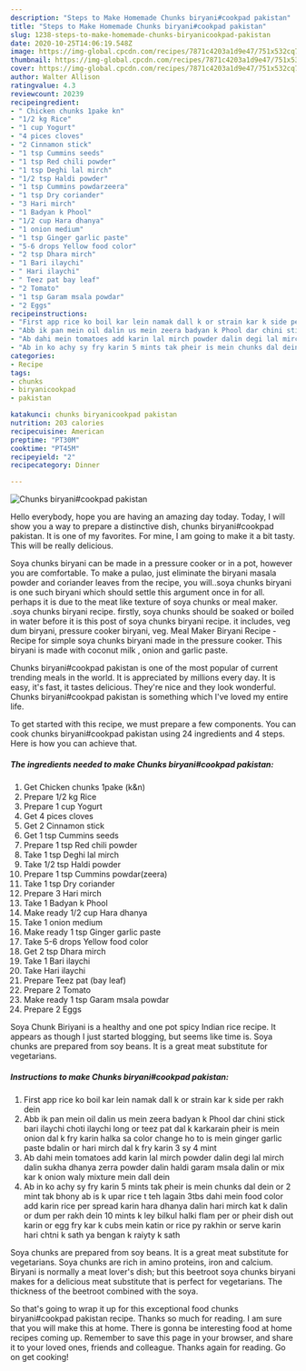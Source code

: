```yaml
---
description: "Steps to Make Homemade Chunks biryani#cookpad pakistan"
title: "Steps to Make Homemade Chunks biryani#cookpad pakistan"
slug: 1238-steps-to-make-homemade-chunks-biryanicookpad-pakistan
date: 2020-10-25T14:06:19.548Z
image: https://img-global.cpcdn.com/recipes/7871c4203a1d9e47/751x532cq70/chunks-biryanicookpad-pakistan-recipe-main-photo.jpg
thumbnail: https://img-global.cpcdn.com/recipes/7871c4203a1d9e47/751x532cq70/chunks-biryanicookpad-pakistan-recipe-main-photo.jpg
cover: https://img-global.cpcdn.com/recipes/7871c4203a1d9e47/751x532cq70/chunks-biryanicookpad-pakistan-recipe-main-photo.jpg
author: Walter Allison
ratingvalue: 4.3
reviewcount: 20239
recipeingredient:
- " Chicken chunks 1pake kn"
- "1/2 kg Rice"
- "1 cup Yogurt"
- "4 pices cloves"
- "2 Cinnamon stick"
- "1 tsp Cummins seeds"
- "1 tsp Red chili powder"
- "1 tsp Deghi lal mirch"
- "1/2 tsp Haldi powder"
- "1 tsp Cummins powdarzeera"
- "1 tsp Dry coriander"
- "3 Hari mirch"
- "1 Badyan k Phool"
- "1/2 cup Hara dhanya"
- "1 onion medium"
- "1 tsp Ginger garlic paste"
- "5-6 drops Yellow food color"
- "2 tsp Dhara mirch"
- "1 Bari ilaychi"
- " Hari ilaychi"
- " Teez pat bay leaf"
- "2 Tomato"
- "1 tsp Garam msala powdar"
- "2 Eggs"
recipeinstructions:
- "First app rice ko boil kar lein namak dall k or strain kar k side per rakh dein"
- "Abb ik pan mein oil dalin us mein zeera badyan k Phool dar chini stick bari ilaychi choti ilaychi long or teez pat dal k karkarain pheir is mein onion dal k fry karin halka sa color change ho to is mein ginger garlic paste bdalin or hari mirch dal k fry karin 3 sy 4 mint"
- "Ab dahi mein tomatoes add karin lal mirch powder dalin degi lal mirch dalin sukha dhanya zerra powder dalin haldi garam msala dalin or mix kar k onion waly mixture mein dall dein"
- "Ab in ko achy sy fry karin 5 mints tak pheir is mein chunks dal dein or 2 mint tak bhony ab is k upar rice t teh lagain 3tbs dahi mein food color add karin rice per spread karin hara dhanya dalin hari mirch kat k dalin or dum per rakh dein 10 mints k ley bilkul halki flam per or pheir dish out karin or egg fry kar k cubs mein katin or rice py rakhin or serve karin hari chtni k sath ya bengan k raiyty k sath"
categories:
- Recipe
tags:
- chunks
- biryanicookpad
- pakistan

katakunci: chunks biryanicookpad pakistan 
nutrition: 203 calories
recipecuisine: American
preptime: "PT30M"
cooktime: "PT45M"
recipeyield: "2"
recipecategory: Dinner

---
```



![Chunks biryani#cookpad pakistan](https://img-global.cpcdn.com/recipes/7871c4203a1d9e47/751x532cq70/chunks-biryanicookpad-pakistan-recipe-main-photo.jpg)

Hello everybody, hope you are having an amazing day today. Today, I will show you a way to prepare a distinctive dish, chunks biryani#cookpad pakistan. It is one of my favorites. For mine, I am going to make it a bit tasty. This will be really delicious.

Soya chunks biryani can be made in a pressure cooker or in a pot, however you are comfortable. To make a pulao, just eliminate the biryani masala powder and coriander leaves from the recipe, you will..soya chunks biryani is one such biryani which should settle this argument once in for all. perhaps it is due to the meat like texture of soya chunks or meal maker. .soya chunks biryani recipe. firstly, soya chunks should be soaked or boiled in water before it is this post of soya chunks biryani recipe. it includes, veg dum biryani, pressure cooker biryani, veg. Meal Maker Biryani Recipe - Recipe for simple soya chunks biryani made in the pressure cooker. This biryani is made with coconut milk , onion and garlic paste.

Chunks biryani#cookpad pakistan is one of the most popular of current trending meals in the world. It is appreciated by millions every day. It is easy, it's fast, it tastes delicious. They're nice and they look wonderful. Chunks biryani#cookpad pakistan is something which I've loved my entire life.


To get started with this recipe, we must prepare a few components. You can cook chunks biryani#cookpad pakistan using 24 ingredients and 4 steps. Here is how you can achieve that.

<!--inarticleads1-->

##### The ingredients needed to make Chunks biryani#cookpad pakistan:

1. Get  Chicken chunks 1pake (k&amp;n)
1. Prepare 1/2 kg Rice
1. Prepare 1 cup Yogurt
1. Get 4 pices cloves
1. Get 2 Cinnamon stick
1. Get 1 tsp Cummins seeds
1. Prepare 1 tsp Red chili powder
1. Take 1 tsp Deghi lal mirch
1. Take 1/2 tsp Haldi powder
1. Prepare 1 tsp Cummins powdar(zeera)
1. Take 1 tsp Dry coriander
1. Prepare 3 Hari mirch
1. Take 1 Badyan k Phool
1. Make ready 1/2 cup Hara dhanya
1. Take 1 onion medium
1. Make ready 1 tsp Ginger garlic paste
1. Take 5-6 drops Yellow food color
1. Get 2 tsp Dhara mirch
1. Take 1 Bari ilaychi
1. Take  Hari ilaychi
1. Prepare  Teez pat (bay leaf)
1. Prepare 2 Tomato
1. Make ready 1 tsp Garam msala powdar
1. Prepare 2 Eggs


Soya Chunk Biriyani is a healthy and one pot spicy Indian rice recipe. It appears as though I just started blogging, but seems like time is. Soya chunks are prepared from soy beans. It is a great meat substitute for vegetarians. 

<!--inarticleads2-->

##### Instructions to make Chunks biryani#cookpad pakistan:

1. First app rice ko boil kar lein namak dall k or strain kar k side per rakh dein
1. Abb ik pan mein oil dalin us mein zeera badyan k Phool dar chini stick bari ilaychi choti ilaychi long or teez pat dal k karkarain pheir is mein onion dal k fry karin halka sa color change ho to is mein ginger garlic paste bdalin or hari mirch dal k fry karin 3 sy 4 mint
1. Ab dahi mein tomatoes add karin lal mirch powder dalin degi lal mirch dalin sukha dhanya zerra powder dalin haldi garam msala dalin or mix kar k onion waly mixture mein dall dein
1. Ab in ko achy sy fry karin 5 mints tak pheir is mein chunks dal dein or 2 mint tak bhony ab is k upar rice t teh lagain 3tbs dahi mein food color add karin rice per spread karin hara dhanya dalin hari mirch kat k dalin or dum per rakh dein 10 mints k ley bilkul halki flam per or pheir dish out karin or egg fry kar k cubs mein katin or rice py rakhin or serve karin hari chtni k sath ya bengan k raiyty k sath


Soya chunks are prepared from soy beans. It is a great meat substitute for vegetarians. Soya chunks are rich in amino proteins, iron and calcium. Biryani is normally a meat lover&#39;s dish; but this beetroot soya chunks biryani makes for a delicious meat substitute that is perfect for vegetarians. The thickness of the beetroot combined with the soya. 

So that's going to wrap it up for this exceptional food chunks biryani#cookpad pakistan recipe. Thanks so much for reading. I am sure that you will make this at home. There is gonna be interesting food at home recipes coming up. Remember to save this page in your browser, and share it to your loved ones, friends and colleague. Thanks again for reading. Go on get cooking!
